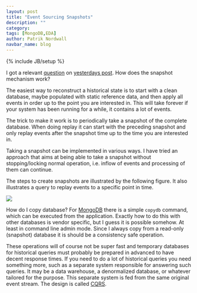 ```yaml
---
layout: post
title: "Event Sourcing Snapshots"
description: ""
category: 
tags: [MongoDB,EDA]
author: Patrik Nordwall
navbar_name: blog
---
```

{% include JB/setup %}

I got a relevant [question][1] on [yesterdays post][2]. How does the snapshot mechanism work?

The easiest way to reconstruct a historical state is to start with a clean database, maybe populated with static reference data, and then apply all events in order up to the point you are interested in. This will take forever if your system has been running for a while, it contains a lot of events.

The trick to make it work is to periodically take a snapshot of the complete database. When doing replay it can start with the preceding snapshot and only replay events after the snapshot time up to the time you are interested in.

Taking a snapshot can be implemented in various ways. I have tried an approach that aims at being able to take a snapshot without stopping/locking normal operation, i.e. inflow of events and processing of them can continue.

The steps to create snapshots are illustrated by the following figure. It also illustrates a query to replay events to a specific point in time.

![][3]

How do I copy database? For [MongoDB][5] there is a simple `copydb` command, which can be executed from the application. Exactly how to do this with other databases is vendor specific, but I guess it is possible somehow. At least in command line admin mode. Since I always copy from a read-only (snapshot) database it is should be a consistency safe operation.

These operations will of course not be super fast and temporary databases for historical queries must probably be prepared in advanced to have decent response times. If you need to do a lot of historical queries you need something more, such as a separate system responsible for answering such queries. It may be a data warehouse, a denormalized database, or whatever tailored for the purpose. This separate system is fed from the same original event stream. The design is called [CQRS][4].

   [1]: https://sourceforge.net/mailarchive/message.php?msg_id=25406308
   [2]: /2010/05/31/prototyping-event-sourcing
   [3]: /images/2010-06-01-event-sourcing-snapshots/snapshots.png
   [4]: https://codebetter.com/blogs/gregyoung/archive/2010/02/13/cqrs-and-event-sourcing.aspx
   [5]: https://mongodb.org/
